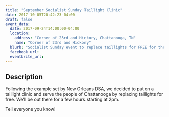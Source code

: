 ```yaml
---
title: "September Socialist Sunday Taillight Clinic"
date: 2017-10-05T20:42:23-04:00
draft: false
event_data:
  date: 2017-09-24T14:00:00-04:00
  location:
    address: "Corner of 23rd and Hickory, Chattanooga, TN"
    name: "Corner of 23rd and Hickory"
  blurb: "Socialist Sunday event to replace taillights for FREE for the community!"
  facebook_url: 
  eventbrite_url:
---
```


## Description

Following the example set by New Orleans DSA, we decided to put on a taillight
clinic and serve the people of Chattanooga by replacing taillights for free.
We'll be out there for a few hours starting at 2pm.

Tell everyone you know!
